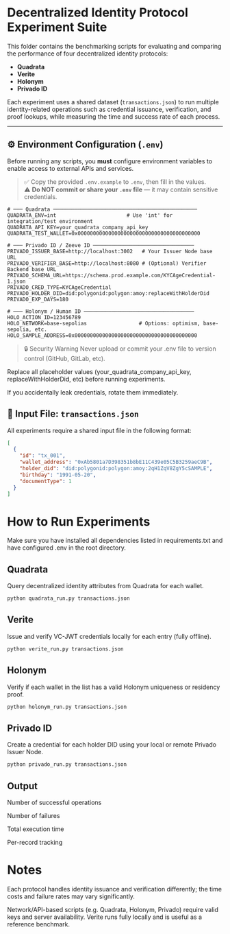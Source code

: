 # Decentralized Identity Protocol Experiment Suite

This folder contains the benchmarking scripts for evaluating and comparing the performance of four decentralized identity protocols:

- **Quadrata**
- **Verite**
- **Holonym**
- **Privado ID**

Each experiment uses a shared dataset (`transactions.json`) to run multiple identity-related operations such as credential issuance, verification, and proof lookups, while measuring the time and success rate of each process.

---

## ⚙️ Environment Configuration (`.env`)

Before running any scripts, you **must** configure environment variables to enable access to external APIs and services.

> ✅ Copy the provided `.env.example` to `.env`, then fill in the values.  
> ⚠️ **Do NOT commit or share your `.env` file** — it may contain sensitive credentials.

```env
# ─── Quadrata ───────────────────────────────────────────────
QUADRATA_ENV=int                       # Use 'int' for integration/test environment
QUADRATA_API_KEY=your_quadrata_company_api_key
QUADRATA_TEST_WALLET=0x0000000000000000000000000000000000000000

# ─── Privado ID / Zeeve ID ─────────────────────────────────
PRIVADO_ISSUER_BASE=http://localhost:3002   # Your Issuer Node base URL
PRIVADO_VERIFIER_BASE=http://localhost:8080 # (Optional) Verifier Backend base URL
PRIVADO_SCHEMA_URL=https://schema.prod.example.com/KYCAgeCredential-1.json
PRIVADO_CRED_TYPE=KYCAgeCredential
PRIVADO_HOLDER_DID=did:polygonid:polygon:amoy:replaceWithHolderDid
PRIVADO_EXP_DAYS=180

# ─── Holonym / Human ID ────────────────────────────────────
HOLO_ACTION_ID=123456789              
HOLO_NETWORK=base-sepolias                 # Options: optimism, base-sepolia, etc.
HOLO_SAMPLE_ADDRESS=0x0000000000000000000000000000000000000000
```

> 🔒 Security Warning
Never upload or commit your .env file to version control (GitHub, GitLab, etc).

Replace all placeholder values (your_quadrata_company_api_key, replaceWithHolderDid, etc) before running experiments.

If you accidentally leak credentials, rotate them immediately.


## 📂 Input File: `transactions.json`

All experiments require a shared input file in the following format:

```json
[
  {
    "id": "tx_001",
    "wallet_address": "0xAb5801a7D398351b8bE11C439e05C5B3259aeC9B",
    "holder_did": "did:polygonid:polygon:amoy:2qH1ZqV8ZgY5cSAMPLE",
    "birthday": "1991-05-20",
    "documentType": 1
  }
]
```

# How to Run Experiments
Make sure you have installed all dependencies listed in requirements.txt and have configured .env in the root directory.

## Quadrata
Query decentralized identity attributes from Quadrata for each wallet.

```python
python quadrata_run.py transactions.json
```

## Verite
Issue and verify VC-JWT credentials locally for each entry (fully offline).

```python
python verite_run.py transactions.json
```

## Holonym
Verify if each wallet in the list has a valid Holonym uniqueness or residency proof.

```python
python holonym_run.py transactions.json
```

## Privado ID
Create a credential for each holder DID using your local or remote Privado Issuer Node.

```python
python privado_run.py transactions.json
```

## Output

Number of successful operations

Number of failures

Total execution time

Per-record tracking

# Notes
Each protocol handles identity issuance and verification differently; 
the time costs and failure rates may vary significantly.

Network/API-based scripts (e.g. Quadrata, Holonym, Privado) require valid keys and server availability.
Verite runs fully locally and is useful as a reference benchmark.

